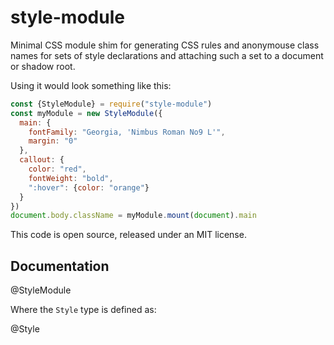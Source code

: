 <!-- To edit this file, edit /src/README.md, not /README.md -->

# style-module

Minimal CSS module shim for generating CSS rules and anonymouse class
names for sets of style declarations and attaching such a set to a
document or shadow root.

Using it would look something like this:

```javascript
const {StyleModule} = require("style-module")
const myModule = new StyleModule({
  main: {
    fontFamily: "Georgia, 'Nimbus Roman No9 L'",
    margin: "0"
  },
  callout: {
    color: "red",
    fontWeight: "bold",
    ":hover": {color: "orange"}
  }
})
document.body.className = myModule.mount(document).main
```

This code is open source, released under an MIT license.
    
## Documentation

@StyleModule

Where the `Style` type is defined as:

@Style

